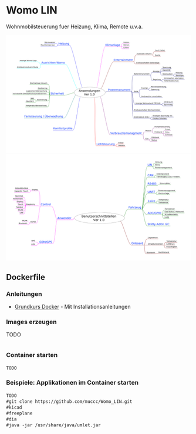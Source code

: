 # Womo LIN 

Wohnmobilsteuerung fuer Heizung, Klima, Remote u.v.a.

![System Applikationen](./Doc/freeplan/system_applikationen_v1.0.png?raw=true "System Applikationen")
![System Benutzerschnittstellen](./Doc/freeplan/system_benutzerschnittstellen_v1.0.png "System Benutzerschnittstellen")

## Dockerfile 

### Anleitungen

* [Grundkurs Docker](https://jaxenter.de/einfuehrung-docker-tutorial-container-61528) - Mit Installationsanleitungen 

### Images erzeugen 
TODO
```
```
### Container starten 

```
TODO
```
### Beispiele: Applikationen im Container starten 

```
TODO
#git clone https://github.com/muccc/Womo_LIN.git
#kicad
#freeplane
#dia
#java -jar /usr/share/java/umlet.jar
```


